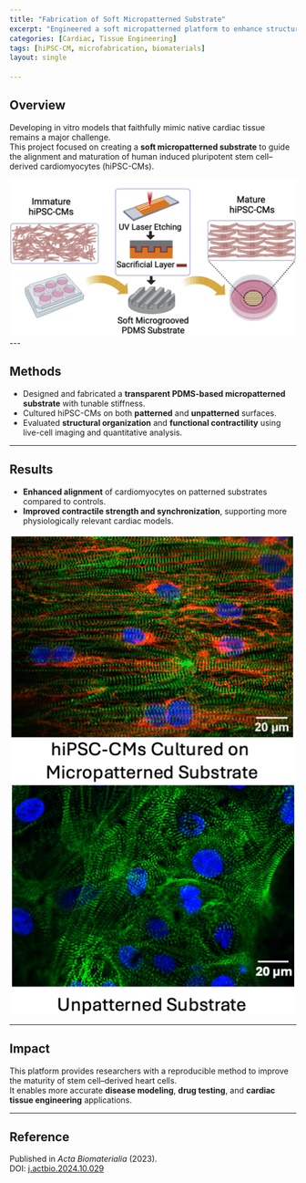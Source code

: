 ```yaml
---
title: "Fabrication of Soft Micropatterned Substrate"
excerpt: "Engineered a soft micropatterned platform to enhance structural and functional maturation of lab-grown cardiomyocytes."
categories: [Cardiac, Tissue Engineering]
tags: [hiPSC-CM, microfabrication, biomaterials]
layout: single

---
```


## Overview
Developing in vitro models that faithfully mimic native cardiac tissue remains a major challenge.  
This project focused on creating a **soft micropatterned substrate** to guide the alignment and maturation of human induced pluripotent stem cell–derived cardiomyocytes (hiPSC-CMs).  

<img src="/assets/images/Micropatterned_Substrate_1.png" alt="Micropatterned Substrate 1" width="600"/>
---

## Methods
- Designed and fabricated a **transparent PDMS-based micropatterned substrate** with tunable stiffness.  
- Cultured hiPSC-CMs on both **patterned** and **unpatterned** surfaces.  
- Evaluated **structural organization** and **functional contractility** using live-cell imaging and quantitative analysis.  

---

## Results
- **Enhanced alignment** of cardiomyocytes on patterned substrates compared to controls.  
- **Improved contractile strength and synchronization**, supporting more physiologically relevant cardiac models.  

<img src="/assets/images/Micropatterned_Substrate_2.png" alt="Micropatterned Substrate 2" width="600"/>

---

## Impact
This platform provides researchers with a reproducible method to improve the maturity of stem cell–derived heart cells.  
It enables more accurate **disease modeling**, **drug testing**, and **cardiac tissue engineering** applications.  

---

## Reference
Published in *Acta Biomaterialia* (2023).  
DOI: [j.actbio.2024.10.029](https://doi.org/10.1016/j.actbio.2024.10.029)
